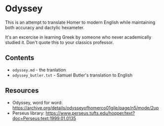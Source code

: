 # Odyssey

This is an attempt to translate Homer to modern English while maintaining both accuracy and dactylic hexameter.

It's an excercise in learning Greek by someone who never academically studied it. Don't quote this to your classics professor.

## Contents

* `odyssey.md` - the tranlation
* `odyssey_butler.txt` - Samuel Butler's translation to English

## Resources

* Odyssey, word for word: https://archive.org/details/odysseyofhomerco01gile/page/n5/mode/2up
* Perseus library: https://www.perseus.tufts.edu/hopper/text?doc=Perseus:text:1999.01.0135
